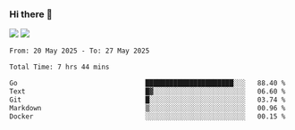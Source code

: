 ### Hi there 👋️

![](https://komarev.com/ghpvc/?username=Loner1024)
![](https://hit.yhype.me/github/profile?account_id=20189164)

<!--START_SECTION:waka-->

```txt
From: 20 May 2025 - To: 27 May 2025

Total Time: 7 hrs 44 mins

Go                                ██████████████████████░░░   88.40 %
Text                              █▓░░░░░░░░░░░░░░░░░░░░░░░   06.60 %
Git                               █░░░░░░░░░░░░░░░░░░░░░░░░   03.74 %
Markdown                          ▒░░░░░░░░░░░░░░░░░░░░░░░░   00.96 %
Docker                            ░░░░░░░░░░░░░░░░░░░░░░░░░   00.15 %
```

<!--END_SECTION:waka-->




